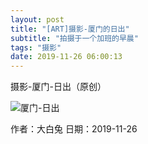 ```yaml
---
layout: post
title: "[ART]摄影-厦门的日出"
subtitle: "拍摄于一个加班的早晨"
tags: "摄影"
date: 2019-11-26 06:00:13
---
```


<p>摄影-厦门-日出（原创）</p>
<img class="img-fluid" src="https://lilieming.github.io/img/posts/photography/2019-11-26-img.png" alt="厦门-日出">
<p> 作者：大白兔  日期：2019-11-26</p>
